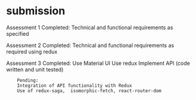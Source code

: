 # submission


Assessment 1		Completed: Technical and functional requirements as specified

Assessment 2		Completed: Technical and functional requirements as required using redux

Assessment 3		Completed:
		Use Material UI
		Use redux
		Implement API (code written and unit tested)
		
		Pending:
		Integration of API functionality with Redux
		Use of redux-saga,  isomorphic-fetch, react-router-dom
